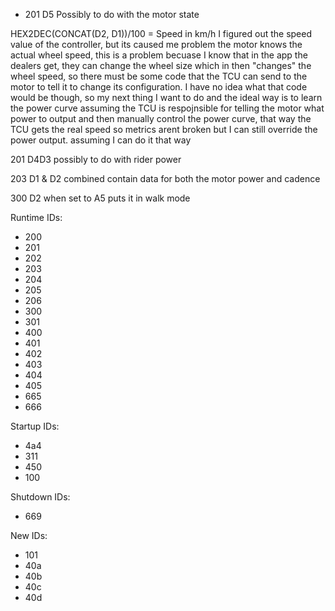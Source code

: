 - 201 D5 Possibly to do with the motor state

HEX2DEC(CONCAT(D2, D1))/100 = Speed in km/h
I figured out the speed value of the controller, but its caused me problem‍
the motor knows the actual wheel speed, this is a problem becuase I know that in the app the dealers get, they can change the wheel size which in then "changes" the wheel speed, so there must be some code that the TCU can send to the motor to tell it to change its configuration. I have no idea what that code would be though, so my next thing I want to do and the ideal way is to learn the power curve assuming the TCU is respojnsible for telling the motor what power to output and then manually control the power curve, that way the TCU gets the real speed so metrics arent broken but I can still override the power output. assuming I can do it that way‍

201 D4D3 possibly to do with rider power

203 D1 & D2 combined contain data for both the motor power and cadence

300 D2 when set to A5 puts it in walk mode

Runtime IDs:
- 200
- 201
- 202
- 203
- 204
- 205
- 206
- 300
- 301
- 400
- 401
- 402
- 403
- 404
- 405
- 665
- 666

Startup IDs:
- 4a4
- 311
- 450
- 100

Shutdown IDs:
- 669

New IDs:
- 101
- 40a
- 40b
- 40c
- 40d
